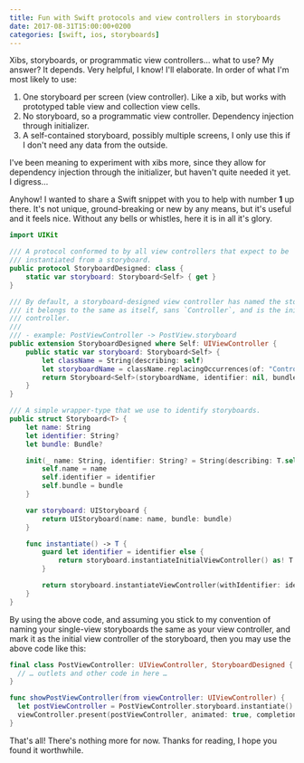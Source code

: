 ```yaml
---
title: Fun with Swift protocols and view controllers in storyboards
date: 2017-08-31T15:00:00+0200
categories: [swift, ios, storyboards]
---
```


Xibs, storyboards, or programmatic view controllers… what to use? My answer? It
depends. Very helpful, I know! I'll elaborate. In order of what I'm most
likely to use:

1. One storyboard per screen (view controller). Like a xib, but works with prototyped table view and collection view cells.
2. No storyboard, so a programmatic view controller. Dependency injection through initializer.
3. A self-contained storyboard, possibly multiple screens, I only use this if I don't need any data from the outside.

I've been meaning to experiment with xibs more, since they allow for dependency
injection through the initializer, but haven't quite needed it yet. I digress…

Anyhow! I wanted to share a Swift snippet with you to help with number **1** up there. It's not
unique, ground-breaking or new by any means, but it's useful and it feels nice.
Without any bells or whistles, here it is in all it's glory.

```swift
import UIKit

/// A protocol conformed to by all view controllers that expect to be
/// instantiated from a storyboard.
public protocol StoryboardDesigned: class {
    static var storyboard: Storyboard<Self> { get }
}

/// By default, a storyboard-designed view controller has named the storyboard
/// it belongs to the same as itself, sans `Controller`, and is the initial view
/// controller.
///
/// - example: PostViewController -> PostView.storyboard
public extension StoryboardDesigned where Self: UIViewController {
    public static var storyboard: Storyboard<Self> {
        let className = String(describing: self)
        let storyboardName = className.replacingOccurrences(of: "Controller", with: "")
        return Storyboard<Self>(storyboardName, identifier: nil, bundle: nil)
    }
}

/// A simple wrapper-type that we use to identify storyboards.
public struct Storyboard<T> {
    let name: String
    let identifier: String?
    let bundle: Bundle?

    init(_ name: String, identifier: String? = String(describing: T.self), bundle: Bundle? = nil) {
        self.name = name
        self.identifier = identifier
        self.bundle = bundle
    }

    var storyboard: UIStoryboard {
        return UIStoryboard(name: name, bundle: bundle)
    }

    func instantiate() -> T {
        guard let identifier = identifier else {
            return storyboard.instantiateInitialViewController() as! T
        }

        return storyboard.instantiateViewController(withIdentifier: identifier) as! T
    }
}
```

By using the above code, and assuming you stick to my convention of naming your
single-view storyboards the same as your view controller, and mark it as the
initial view controller of the storyboard, then you may use the above code like this:

```swift
final class PostViewController: UIViewController, StoryboardDesigned {
  // … outlets and other code in here …
}
```

```swift
func showPostViewController(from viewController: UIViewController) {
  let postViewController = PostViewController.storyboard.instantiate()
  viewController.present(postViewController, animated: true, completion: nil)
}
```

That's all! There's nothing more for now. Thanks for reading, I hope you found
it worthwhile.

